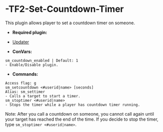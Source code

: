 # -TF2-Set-Countdown-Timer
This plugin allows player to set a countdown timer on someone.

* **Required plugin:**
* [Updater](https://forums.alliedmods.net/showthread.php?t=169095)


* **ConVars:**
```
sm_countdown_enabled | Default: 1
- Enable/Disable plugin.
```

* **Commands:**
```
Access flag: g
sm_setcountdown <#userid|name> [seconds]
Alias: sm_settimer
- Calls a target to start a timer.
sm_stoptimer <#userid|name>
- Stops the timer while a player has countdown timer running.
```
Note: After you call a countdown on someone, you cannot call again until your target has reached the end of the time. If you decide to stop the timer, type `sm_stoptimer <#userid|name>`.
